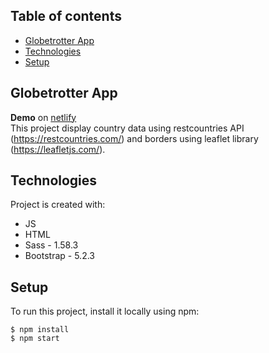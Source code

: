 ## Table of contents
* [Globetrotter App](#globetrotter-app)
* [Technologies](#technologies)
* [Setup](#setup)

## Globetrotter App
**Demo** on [netlify](https://globetrotter-app-radek.netlify.app/)\
This project display country data using restcountries API (https://restcountries.com/) and borders using leaflet library (https://leafletjs.com/).

	
## Technologies
Project is created with:
* JS
* HTML
* Sass - 1.58.3
* Bootstrap - 5.2.3
	
## Setup
To run this project, install it locally using npm:

```
$ npm install
$ npm start
```